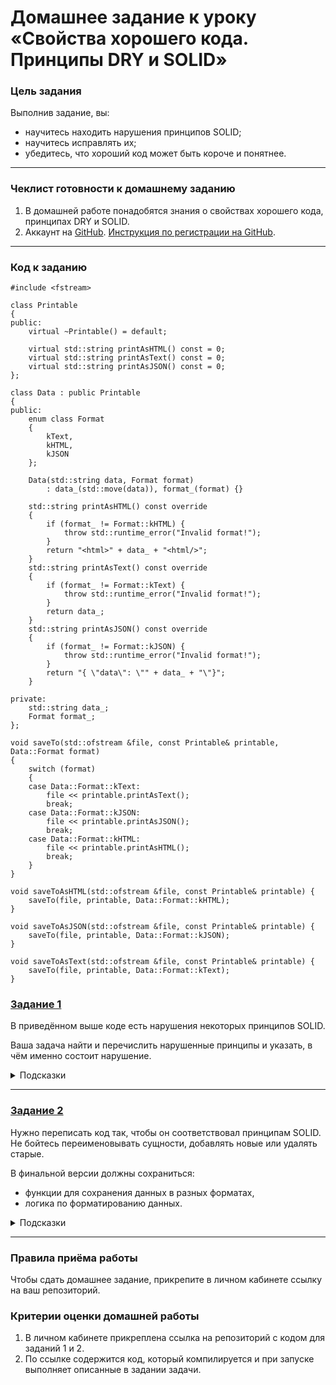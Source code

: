 # Домашнее задание к уроку «Свойства хорошего кода. Принципы DRY и SOLID»

### Цель задания

Выполнив задание, вы:

- научитесь находить нарушения принципов SOLID;
- научитесь исправлять их;
- убедитесь, что хороший код может быть короче и понятнее.

---

### Чеклист готовности к домашнему заданию

1. В домашней работе понадобятся знания о свойствах хорошего кода, принципах DRY и SOLID.
2. Аккаунт на [GitHub](https://github.com/). [Инструкция по регистрации на GitHub](https://github.com/netology-code/cppm-homeworks/tree/main/common/sign%20up).

------

### Код к заданию

```
#include <fstream>

class Printable
{
public:
    virtual ~Printable() = default;

    virtual std::string printAsHTML() const = 0;
    virtual std::string printAsText() const = 0;
    virtual std::string printAsJSON() const = 0;
};

class Data : public Printable
{
public:
    enum class Format
    {
        kText,
        kHTML,
        kJSON
    };

    Data(std::string data, Format format)
        : data_(std::move(data)), format_(format) {}

    std::string printAsHTML() const override
    {
        if (format_ != Format::kHTML) {
            throw std::runtime_error("Invalid format!");
        }
        return "<html>" + data_ + "<html/>";
    }
    std::string printAsText() const override
    {
        if (format_ != Format::kText) {
            throw std::runtime_error("Invalid format!");
        }
        return data_;
    }
    std::string printAsJSON() const override
    {
        if (format_ != Format::kJSON) {
            throw std::runtime_error("Invalid format!");
        }
        return "{ \"data\": \"" + data_ + "\"}";
    }

private:
    std::string data_;
    Format format_;
};

void saveTo(std::ofstream &file, const Printable& printable, Data::Format format)
{
    switch (format)
    {
    case Data::Format::kText:
        file << printable.printAsText();
        break;
    case Data::Format::kJSON:
        file << printable.printAsJSON();
        break;
    case Data::Format::kHTML:
        file << printable.printAsHTML();
        break;
    }
}

void saveToAsHTML(std::ofstream &file, const Printable& printable) {
    saveTo(file, printable, Data::Format::kHTML);
}

void saveToAsJSON(std::ofstream &file, const Printable& printable) {
    saveTo(file, printable, Data::Format::kJSON);
}

void saveToAsText(std::ofstream &file, const Printable& printable) {
    saveTo(file, printable, Data::Format::kText);
}
```

### [Задание 1](ErrorCode.txt)

В приведённом выше коде есть нарушения некоторых принципов SOLID.

Ваша задача найти и перечислить нарушенные принципы и указать, в чём именно состоит нарушение.

<details> 
  <summary>Подсказки</summary>
  
   В коде нарушены три принципа SOLID:
  
   - подстановки Барбары Лисков,

   - открытости/закрытости,
  
   - разделения интерфейса.
</details>

------

### [Задание 2](CorrectCode)

Нужно переписать код так, чтобы он соответствовал принципам SOLID. Не бойтесь переименовывать сущности, добавлять новые или удалять старые. 

В финальной версии должны сохраниться:

- функции для сохранения данных в разных форматах,
- логика по форматированию данных.

<details> 
  <summary>Подсказки</summary>
  
  - Функция saveTo не должна ничего знать о формате данных.
  
  - Попробуйте разделить интерфейс Printable на несколько более специализированных интерфейсов.
  
  - Класс Data могут наследовать несколько потомков в зависимости от формата данных.
</details>


------

### Правила приёма работы

Чтобы сдать домашнее задание, прикрепите в личном кабинете ссылку на ваш репозиторий.

### Критерии оценки домашней работы

1. В личном кабинете прикреплена ссылка на репозиторий с кодом для заданий 1 и 2.
2. По ссылке содержится код, который компилируется и при запуске выполняет описанные в задании задачи.

